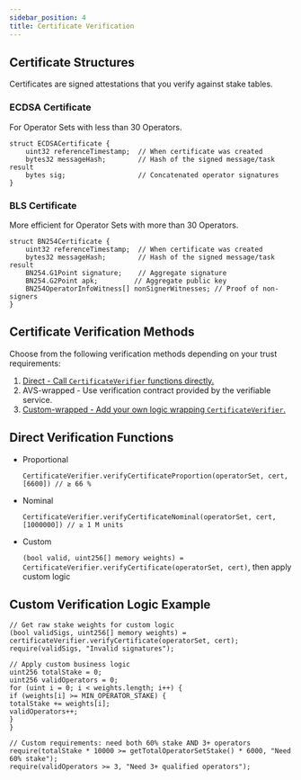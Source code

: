 ```yaml
---
sidebar_position: 4
title: Certificate Verification
---
```


## Certificate Structures

Certificates are signed attestations that you verify against stake tables.

### ECDSA Certificate 

For Operator Sets with less than 30 Operators. 

```
struct ECDSACertificate {
    uint32 referenceTimestamp;  // When certificate was created
    bytes32 messageHash;        // Hash of the signed message/task result
    bytes sig;                  // Concatenated operator signatures
}
```

### BLS Certificate

More efficient for Operator Sets with more than 30 Operators. 

```
struct BN254Certificate {
    uint32 referenceTimestamp;  // When certificate was created
    bytes32 messageHash;        // Hash of the signed message/task result
    BN254.G1Point signature;    // Aggregate signature
    BN254.G2Point apk;         // Aggregate public key
    BN254OperatorInfoWitness[] nonSignerWitnesses; // Proof of non-signers
}
```

## Certificate Verification Methods

Choose from the following verification methods depending on your trust requirements:
1. [Direct - Call `CertificateVerifier` functions directly.](#direct-verification-functions)
2. AVS-wrapped - Use verification contract provided by the verifiable service.
3. [Custom-wrapped - Add your own logic wrapping `CertificateVerifier`.](#custom-verification-logic-example)

## Direct Verification Functions

* Proportional 
    
    `CertificateVerifier.verifyCertificateProportion(operatorSet, cert, [6600]) // ≥ 66 %`
* Nominal
    
    `CertificateVerifier.verifyCertificateNominal(operatorSet, cert, [1000000]) // ≥ 1 M units`
* Custom
    
    `(bool valid, uint256[] memory weights) = CertificateVerifier.verifyCertificate(operatorSet, cert)`, then apply custom logic

## Custom Verification Logic Example

```
// Get raw stake weights for custom logic
(bool validSigs, uint256[] memory weights) = certificateVerifier.verifyCertificate(operatorSet, cert);
require(validSigs, "Invalid signatures");

// Apply custom business logic
uint256 totalStake = 0;
uint256 validOperators = 0;
for (uint i = 0; i < weights.length; i++) {
if (weights[i] >= MIN_OPERATOR_STAKE) {
totalStake += weights[i];
validOperators++;
}
}

// Custom requirements: need both 60% stake AND 3+ operators
require(totalStake * 10000 >= getTotalOperatorSetStake() * 6000, "Need 60% stake");
require(validOperators >= 3, "Need 3+ qualified operators");
```

